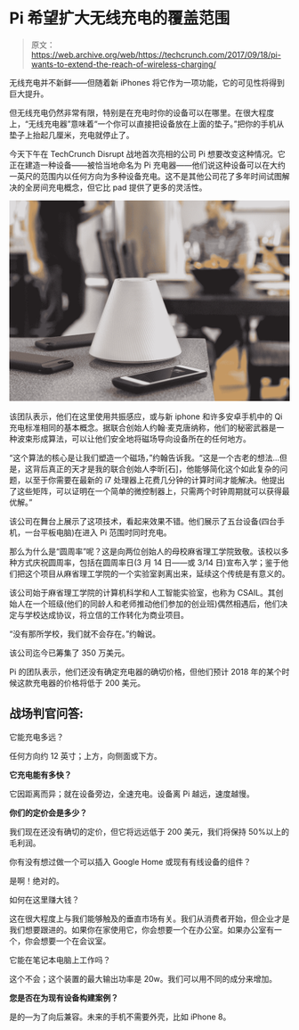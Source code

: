 # Pi 希望扩大无线充电的覆盖范围 

> 原文：<https://web.archive.org/web/https://techcrunch.com/2017/09/18/pi-wants-to-extend-the-reach-of-wireless-charging/>

无线充电并不新鲜——但随着新 iPhones 将它作为一项功能，它的可见性将得到巨大提升。

但无线充电仍然非常有限，特别是在充电时你的设备可以在哪里。在很大程度上，“无线充电器”意味着“一个你可以直接把设备放在上面的垫子。”把你的手机从垫子上抬起几厘米，充电就停止了。

今天下午在 TechCrunch Disrupt 战地首次亮相的公司 Pi 想要改变这种情况。它正在建造一种设备——被恰当地命名为 Pi 充电器——他们说这种设备可以在大约一英尺的范围内以任何方向为多种设备充电。这不是其他公司花了多年时间试图解决的全房间充电概念，但它比 pad 提供了更多的灵活性。

![](img/4c772e7b460b37704be7201bb4c46711.png)

该团队表示，他们在这里使用共振感应，或与新 iphone 和许多安卓手机中的 Qi 充电标准相同的基本概念。据联合创始人约翰·麦克唐纳称，他们的秘密武器是一种波束形成算法，可以让他们安全地将磁场导向设备所在的任何地方。

“这个算法的核心是让我们塑造一个磁场，”约翰告诉我。“这是一个古老的想法…但是，这背后真正的天才是我的联合创始人李昕[石]，他能够简化这个如此复杂的问题，以至于你需要在最新的 i7 处理器上花费几分钟的计算时间才能解决。他提出了这些矩阵，可以证明在一个简单的微控制器上，只需两个时钟周期就可以获得最优解。”

该公司在舞台上展示了这项技术，看起来效果不错。他们展示了五台设备(四台手机，一台平板电脑)在进入 Pi 范围时同时充电。

那么为什么是“圆周率”呢？这是向两位创始人的母校麻省理工学院致敬。该校以多种方式庆祝圆周率，包括在圆周率日(3 月 14 日——或 3/14 日)宣布入学；鉴于他们把这个项目从麻省理工学院的一个实验室剥离出来，延续这个传统是有意义的。

该公司始于麻省理工学院的计算机科学和人工智能实验室，也称为 CSAIL。其创始人在一个班级(他们的同龄人和老师推动他们参加的创业班)偶然相遇后，他们决定与学校达成协议，将立信的工作转化为商业项目。

“没有那所学校，我们就不会存在。”约翰说。

该公司迄今已筹集了 350 万美元。

Pi 的团队表示，他们还没有确定充电器的确切价格，但他们预计 2018 年的某个时候这款充电器的价格将低于 200 美元。

## 战场判官问答:

它能充电多远？

任何方向约 12 英寸；上方，向侧面或下方。

**它充电能有多快？**

它因距离而异；就在设备旁边，全速充电。设备离 Pi 越远，速度越慢。

**你们的定价会是多少？**

我们现在还没有确切的定价，但它将远远低于 200 美元，我们将保持 50%以上的毛利润。

你有没有想过做一个可以插入 Google Home 或现有有线设备的组件？

是啊！绝对的。

如何在这里赚大钱？

这在很大程度上与我们能够触及的垂直市场有关。我们从消费者开始，但企业才是我们想要跟进的。如果你在家使用它，你会想要一个在办公室。如果办公室有一个，你会想要一个在会议室。

它能在笔记本电脑上工作吗？

这个不会；这个装置的最大输出功率是 20w。我们可以用不同的成分来增加。

**您是否在为现有设备构建案例？**

是的—为了向后兼容。未来的手机不需要外壳，比如 iPhone 8。